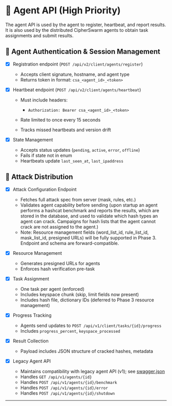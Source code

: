# 🔐 Agent API (High Priority)

The agent API is used by the agent to register, heartbeat, and report results. It is also used by the distributed CipherSwarm agents to obtain task assignments and submit results.

## 🔐 Agent Authentication & Session Management

- [x] Registration endpoint (`POST /api/v2/client/agents/register`)

  - Accepts client signature, hostname, and agent type
  - Returns token in format: `csa_<agent_id>_<token>`

- [x] Heartbeat endpoint (`POST /api/v2/client/agents/heartbeat`)

  - Must include headers:

    - `Authorization: Bearer csa_<agent_id>_<token>`

  - Rate limited to once every 15 seconds

  - Tracks missed heartbeats and version drift

- [x] State Management

  - Accepts status updates (`pending`, `active`, `error`, `offline`)
  - Fails if state not in enum
  - Heartbeats update `last_seen_at`, `last_ipaddress`

## 🔄 Attack Distribution

- [x] Attack Configuration Endpoint

  - Fetches full attack spec from server (mask, rules, etc.)
  - Validates agent capability before sending (upon startup an agent performs a hashcat benchmark and reports the results, which are stored in the database, and used to validate which hash types an agent can crack. Campaigns for hash lists that the agent cannot crack are not assigned to the agent.)
  - Note: Resource management fields (word_list_id, rule_list_id, mask_list_id, presigned URLs) will be fully supported in Phase 3. Endpoint and schema are forward-compatible.

- [x] Resource Management

  - Generates presigned URLs for agents
  - Enforces hash verification pre-task

- [x] Task Assignment

  - One task per agent (enforced)
  - Includes keyspace chunk (skip, limit fields now present)
  - Includes hash file, dictionary IDs (deferred to Phase 3 resource management)

- [x] Progress Tracking

  - Agents send updates to `POST /api/v1/client/tasks/{id}/progress`
  - Includes `progress_percent`, `keyspace_processed`

- [x] Result Collection

  - Payload includes JSON structure of cracked hashes, metadata

- [x] Legacy Agent API

  - Maintains compatibility with legacy agent API (v1); see [swagger.json](../../../swagger.json)
  - Handles `GET /api/v1/agents/{id}`
  - Handles `POST /api/v1/agents/{id}/benchmark`
  - Handles `POST /api/v1/agents/{id}/error`
  - Handles `POST /api/v1/agents/{id}/shutdown`

---
